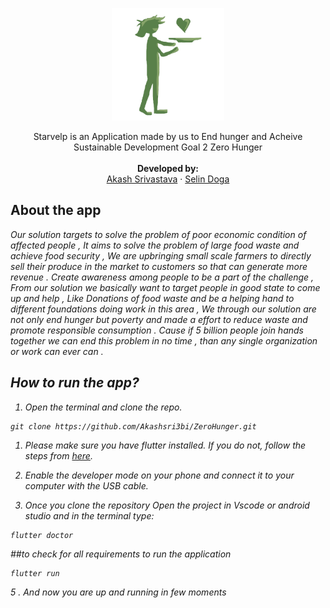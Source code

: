 <p align="center">
  <a href="">
    <img src="https://github.com/Akashsri3bi/ZeroHunger/blob/main/hunger/assets/logo.png" alt="Logo" height="180">
  </a>

  <p align="center">
    Starvelp is an Application made by us to End hunger and Acheive Sustainable Development Goal 2 Zero Hunger
    <br />
    <br />
    <strong>Developed by:</strong>
    <br />
    <a href="https://github.com/Akashsri3bi">Akash Srivastava</a>
    ·
    <a href="https://github.com/selindoga">Selin Doga</a>
  </p>
</p>
  
  
## About the app

<i>
Our solution targets to solve the problem of poor economic condition of affected people , It aims to solve the problem of large food waste and achieve food security , We are upbringing small scale farmers to directly sell their produce in the market to customers so that can generate more revenue . Create awareness among people to be a part of the challenge , From our solution we basically want to target people in good state to come up and help , Like Donations of food waste and be a helping hand to different foundations doing work in this area , We through our solution are not only end hunger but poverty and made a effort to reduce waste and promote responsible consumption . Cause if 5 billion people join hands together we can end this problem in no time , than any single organization or work can ever can .


## How to run the app?

1. Open the terminal and clone the repo.

```
git clone https://github.com/Akashsri3bi/ZeroHunger.git
```


1. Please make sure you have flutter installed. If you do not, follow the steps from <a href="https://flutter.dev/docs/get-started/install" target="_blank">here</a>.


3. Enable the developer mode on your phone and connect it to your computer with the USB cable.

4. Once you clone the repository Open the project in Vscode or android studio and in the terminal type:

```
flutter doctor
```
##to check for all requirements to run the application
  
```
flutter run
```
5 . And now you are up and running in few moments

